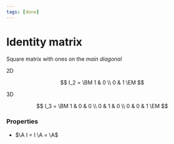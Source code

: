 ```yaml
---
tags: [done]
---
```


# Identity matrix

Square matrix with ones on the _main diagonal_

2D

$$
I_2 = \BM 1 & 0 \\ 0 & 1 \EM
$$

3D

$$
I_3 = \BM 1 & 0 & 0 \\ 0 & 1 & 0 \\ 0 & 0 & 1 \EM
$$

### Properties

- $\A I = I \A = \A$
